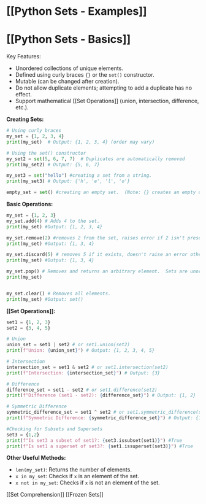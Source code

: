 # [[Python Sets - Examples]]
# [[Python Sets - Basics]] 
Key Features:

* Unordered collections of unique elements.
* Defined using curly braces `{}` or the `set()` constructor.
* Mutable (can be changed after creation).
* Do not allow duplicate elements; attempting to add a duplicate has no effect.
* Support mathematical [[Set Operations]] (union, intersection, difference, etc.).


**Creating Sets:**

```python
# Using curly braces
my_set = {1, 2, 3, 4} 
print(my_set)  # Output: {1, 2, 3, 4} (order may vary)

# Using the set() constructor
my_set2 = set(5, 6, 7, 7)  # Duplicates are automatically removed
print(my_set2) # Output: {5, 6, 7}

my_set3 = set("hello") #creating a set from a string.
print(my_set3) # Output: {'h', 'e', 'l', 'o'}

empty_set = set() #creating an empty set.  (Note: {} creates an empty dictionary!)
```

**Basic Operations:**

```python
my_set = {1, 2, 3}
my_set.add(4) # Adds 4 to the set.
print(my_set) #Output: {1, 2, 3, 4}

my_set.remove(2) #removes 2 from the set, raises error if 2 isn't present.
print(my_set) #Output: {1, 3, 4}

my_set.discard(5) # removes 5 if it exists, doesn't raise an error otherwise.
print(my_set) #Output: {1, 3, 4}

my_set.pop() # Removes and returns an arbitrary element.  Sets are unordered, so the output is unpredictable
print(my_set)


my_set.clear() # Removes all elements.
print(my_set) #Output: set()

```

**[[Set Operations]]:**

```python
set1 = {1, 2, 3}
set2 = {3, 4, 5}

# Union
union_set = set1 | set2 # or set1.union(set2)
print(f"Union: {union_set}") # Output: {1, 2, 3, 4, 5}

# Intersection
intersection_set = set1 & set2 # or set1.intersection(set2)
print(f"Intersection: {intersection_set}") # Output: {3}

# Difference
difference_set = set1 - set2 # or set1.difference(set2)
print(f"Difference (set1 - set2): {difference_set}") # Output: {1, 2}

# Symmetric Difference
symmetric_difference_set = set1 ^ set2 # or set1.symmetric_difference(set2)
print(f"Symmetric Difference: {symmetric_difference_set}") # Output: {1, 2, 4, 5}

#Checking for Subsets and Supersets
set3 = {1,2}
print(f"Is set3 a subset of set1?: {set3.issubset(set1)}") #True
print(f"Is set1 a superset of set3?: {set1.issuperset(set3)}") #True

```

**Other Useful Methods:**

* `len(my_set)`: Returns the number of elements.
* `x in my_set`: Checks if `x` is an element of the set.
* `x not in my_set`: Checks if `x` is not an element of the set.

[[Set Comprehension]]
[[Frozen Sets]]
